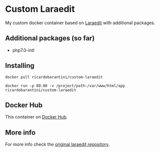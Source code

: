 # Custom Laraedit
My custom docker container based on [Laraedit](https://github.com/laraedit/laraedit-docker) with additional packages.

## Additional packages (so far)
* php7.0-intl

## Installing
`docker pull ricardobarantini/custom-laraedit`

`docker run -p 80:80 -v /project/path:/var/www/html/app ricardobarantini/custom-laraedit`

## Docker Hub
This container on [Docker Hub](https://hub.docker.com/r/ricardobarantini/custom-laraedit/).

## More info
For more info check the [original laraedit repository](https://github.com/laraedit/laraedit-docker).
